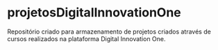 # projetosDigitalInnovationOne
Repositório criado para armazenamento de projetos criados através de cursos realizados na plataforma Digital Innovation One.
